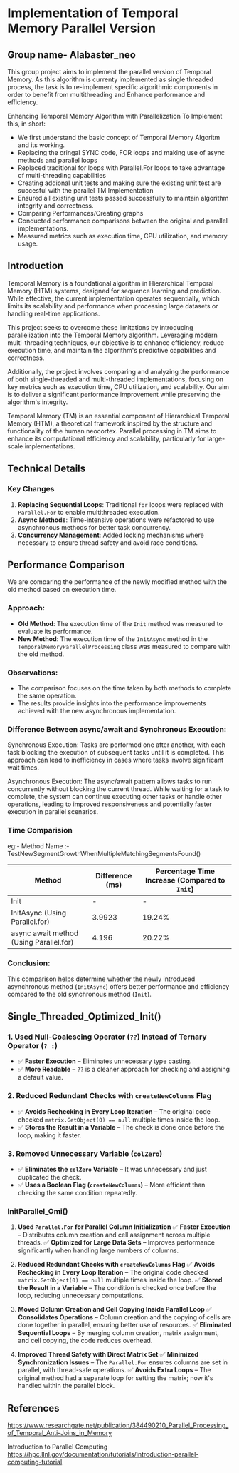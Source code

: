 # Implementation of Temporal Memory Parallel Version
## Group name- Alabaster_neo


This group project aims to implement the parallel version of Temporal Memory. As this algorithm is currenty implemented as single threaded process, the task is to re-implement specific algorithmic components in order to benefit from multithreading and Enhance performance and efficiency.

Enhancing Temporal Memory Algorithm with Parallelization
To Implement this, in short:

* We first understand the basic concept of Temporal Memory Algoritm and its working.
* Replacing the oringal SYNC code, FOR loops and making use of async methods and parallel loops
* Replaced traditional for loops with Parallel.For loops to take advantage of multi-threading capabilities
* Creating addional unit tests and making sure the existing unit test are succesful with the parallel TM Implementation
* Ensured all existing unit tests passed successfully to maintain algorithm integrity and correctness.
* Comparing Performances/Creating graphs
* Conducted performance comparisons between the original and parallel implementations.
* Measured metrics such as execution time, CPU utilization, and memory usage.


## Introduction

Temporal Memory is a foundational algorithm in Hierarchical Temporal Memory (HTM) systems, designed for sequence learning and prediction. While effective, the current implementation operates sequentially, which limits its scalability and performance when processing large datasets or handling real-time applications.

This project seeks to overcome these limitations by introducing parallelization into the Temporal Memory algorithm. Leveraging modern multi-threading techniques, our objective is to enhance efficiency, reduce execution time, and maintain the algorithm's predictive capabilities and correctness.

Additionally, the project involves comparing and analyzing the performance of both single-threaded and multi-threaded implementations, focusing on key metrics such as execution time, CPU utilization, and scalability. Our aim is to deliver a significant performance improvement while preserving the algorithm's integrity.



Temporal Memory (TM) is an essential component of Hierarchical Temporal Memory (HTM), a theoretical framework inspired by the structure and functionality of the human neocortex. Parallel processing in TM aims to enhance its computational efficiency and scalability, particularly for large-scale implementations.


## Technical Details

### Key Changes
1. **Replacing Sequential Loops**: Traditional `for` loops were replaced with `Parallel.For` to enable multithreaded execution.
2. **Async Methods**: Time-intensive operations were refactored to use asynchronous methods for better task concurrency.
3. **Concurrency Management**: Added locking mechanisms where necessary to ensure thread safety and avoid race conditions.



## Performance Comparison

We are comparing the performance of the newly modified method with the old method based on execution time.

### Approach:
- **Old Method**: The execution time of the `Init` method was measured to evaluate its performance.
- **New Method**: The execution time of the `InitAsync` method in the `TemporalMemoryParallelProcessing` class was measured to compare with the old method.

### Observations:
- The comparison focuses on the time taken by both methods to complete the same operation.
- The results provide insights into the performance improvements achieved with the new asynchronous implementation.



### Difference Between async/await and Synchronous Execution:

Synchronous Execution: Tasks are performed one after another, with each task blocking the execution of subsequent tasks until it is completed. This approach can lead to inefficiency in cases where tasks involve significant wait times.

Asynchronous Execution: The async/await pattern allows tasks to run concurrently without blocking the current thread. While waiting for a task to complete, the system can continue executing other tasks or handle other operations, leading to improved responsiveness and potentially faster execution in parallel scenarios.




### Time Comparision 

eg:- Method Name :- TestNewSegmentGrowthWhenMultipleMatchingSegmentsFound()


| Method                                  | Difference (ms) | Percentage Time Increase (Compared to `Init`) |
|-----------------------------------------|-----------------|-----------------------------------------------|
| Init                                    | -               | -                                             |
| InitAsync (Using Parallel.for)          | 3.9923          | 19.24%                                        |
| async await method (Using Parallel.for) | 4.196           | 20.22%                                        |

### Conclusion:
This comparison helps determine whether the newly introduced asynchronous method (`InitAsync`) offers better performance and efficiency compared to the old synchronous method (`Init`).



## Single_Threaded_Optimized_Init()

### 1. Used Null-Coalescing Operator (`??`) Instead of Ternary Operator (`? :`)
- ✅ **Faster Execution** – Eliminates unnecessary type casting.
- ✅ **More Readable** – `??` is a cleaner approach for checking and assigning a default value.

### 2. Reduced Redundant Checks with `createNewColumns` Flag
- ✅ **Avoids Rechecking in Every Loop Iteration** – The original code checked `matrix.GetObject(0) == null` multiple times inside the loop.
- ✅ **Stores the Result in a Variable** – The check is done once before the loop, making it faster.

### 3. Removed Unnecessary Variable (`colZero`)
- ✅ **Eliminates the `colZero` Variable** – It was unnecessary and just duplicated the check.
- ✅ **Uses a Boolean Flag (`createNewColumns`)** – More efficient than checking the same condition repeatedly.



### InitParallel_Omi()
1. **Used `Parallel.For` for Parallel Column Initialization**
   ✅ **Faster Execution** – Distributes column creation and cell assignment across multiple threads.
   ✅ **Optimized for Large Data Sets** – Improves performance significantly when handling large numbers of columns.

2. **Reduced Redundant Checks with `createNewColumns` Flag**
   ✅ **Avoids Rechecking in Every Loop Iteration** – The original code checked `matrix.GetObject(0) == null` multiple times inside the loop.
   ✅ **Stored the Result in a Variable** – The condition is checked once before the loop, reducing unnecessary computations.

3. **Moved Column Creation and Cell Copying Inside Parallel Loop**
   ✅ **Consolidates Operations** – Column creation and the copying of cells are done together in parallel, ensuring better use of resources.
   ✅ **Eliminated Sequential Loops** – By merging column creation, matrix assignment, and cell copying, the code reduces overhead.

4. **Improved Thread Safety with Direct Matrix Set**
   ✅ **Minimized Synchronization Issues** – The `Parallel.For` ensures columns are set in parallel, with thread-safe operations.
   ✅ **Avoids Extra Loops** – The original method had a separate loop for setting the matrix; now it's handled within the parallel block.


## References

https://www.researchgate.net/publication/384490210_Parallel_Processing_of_Temporal_Anti-Joins_in_Memory

Introduction to Parallel Computing
https://hpc.llnl.gov/documentation/tutorials/introduction-parallel-computing-tutorial



